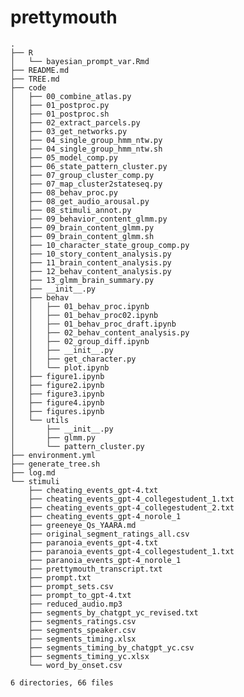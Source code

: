 # prettymouth

<!-- TREE_END -->
<!-- TREE_END -->
<!-- TREE_END -->
<!-- TREE_END -->
<!-- TREE_END -->
<!-- TREE_END -->
<!-- TREE_END -->
<!-- TREE_END -->
<!-- TREE_END -->
<!-- TREE_END -->
<!-- TREE_END -->
<!-- TREE_END -->
<!-- TREE_END -->
<!-- TREE_END -->
<!-- TREE_END -->
<!-- TREE_END -->
<!-- TREE_END -->
<!-- TREE_END -->
<!-- TREE_END -->
<!-- TREE_END -->
<!-- TREE_END -->
<!-- TREE_END -->
<!-- TREE_END -->
<!-- TREE_END -->
<!-- TREE_END -->
<!-- TREE_END -->
<!-- TREE_END -->
<!-- TREE_END -->
<!-- TREE_END -->
<!-- TREE_END -->
<!-- TREE_END -->
<!-- TREE_END -->
<!-- TREE_END -->
<!-- TREE_END -->
<!-- TREE_END -->
<!-- TREE_END -->
<!-- TREE_END -->
<!-- TREE_END -->
<!-- TREE_END -->
<!-- TREE_END -->
<!-- TREE_END -->
<!-- TREE_END -->
<!-- TREE_END -->
<!-- TREE_END -->
<!-- TREE_END -->
<!-- TREE_END -->
<!-- TREE_END -->
<!-- TREE_END -->
<!-- TREE_END -->
<!-- TREE_END -->
<!-- TREE_END -->
<!-- TREE_END -->
<!-- TREE_END -->
<!-- TREE_END -->
<!-- TREE_END -->
<!-- TREE_END -->
<!-- TREE_END -->
<!-- TREE_END -->
<!-- TREE_END -->
<!-- TREE_END -->
<!-- TREE_END -->
<!-- TREE_END -->
<!-- TREE_END -->
<!-- TREE_END -->
<!-- TREE_END -->
<!-- TREE_END -->
<!-- TREE_END -->
<!-- TREE_END -->
<!-- TREE_END -->
<!-- TREE_END -->
<!-- TREE_END -->
<!-- TREE_END -->
<!-- TREE_START -->
```
.
├── R
│   └── bayesian_prompt_var.Rmd
├── README.md
├── TREE.md
├── code
│   ├── 00_combine_atlas.py
│   ├── 01_postproc.py
│   ├── 01_postproc.sh
│   ├── 02_extract_parcels.py
│   ├── 03_get_networks.py
│   ├── 04_single_group_hmm_ntw.py
│   ├── 04_single_group_hmm_ntw.sh
│   ├── 05_model_comp.py
│   ├── 06_state_pattern_cluster.py
│   ├── 07_group_cluster_comp.py
│   ├── 07_map_cluster2stateseq.py
│   ├── 08_behav_proc.py
│   ├── 08_get_audio_arousal.py
│   ├── 08_stimuli_annot.py
│   ├── 09_behavior_content_glmm.py
│   ├── 09_brain_content_glmm.py
│   ├── 09_brain_content_glmm.sh
│   ├── 10_character_state_group_comp.py
│   ├── 10_story_content_analysis.py
│   ├── 11_brain_content_analysis.py
│   ├── 12_behav_content_analysis.py
│   ├── 13_glmm_brain_summary.py
│   ├── __init__.py
│   ├── behav
│   │   ├── 01_behav_proc.ipynb
│   │   ├── 01_behav_proc02.ipynb
│   │   ├── 01_behav_proc_draft.ipynb
│   │   ├── 02_behav_content_analysis.py
│   │   ├── 02_group_diff.ipynb
│   │   ├── __init__.py
│   │   ├── get_character.py
│   │   └── plot.ipynb
│   ├── figure1.ipynb
│   ├── figure2.ipynb
│   ├── figure3.ipynb
│   ├── figure4.ipynb
│   ├── figures.ipynb
│   └── utils
│       ├── __init__.py
│       ├── glmm.py
│       └── pattern_cluster.py
├── environment.yml
├── generate_tree.sh
├── log.md
└── stimuli
    ├── cheating_events_gpt-4.txt
    ├── cheating_events_gpt-4_collegestudent_1.txt
    ├── cheating_events_gpt-4_collegestudent_2.txt
    ├── cheating_events_gpt-4_norole_1
    ├── greeneye_Qs_YAARA.md
    ├── original_segment_ratings_all.csv
    ├── paranoia_events_gpt-4.txt
    ├── paranoia_events_gpt-4_collegestudent_1.txt
    ├── paranoia_events_gpt-4_norole_1
    ├── prettymouth_transcript.txt
    ├── prompt.txt
    ├── prompt_sets.csv
    ├── prompt_to_gpt-4.txt
    ├── reduced_audio.mp3
    ├── segments_by_chatgpt_yc_revised.txt
    ├── segments_ratings.csv
    ├── segments_speaker.csv
    ├── segments_timing.xlsx
    ├── segments_timing_by_chatgpt_yc.csv
    ├── segments_timing_yc.xlsx
    └── word_by_onset.csv

6 directories, 66 files
```
<!-- TREE_END -->
